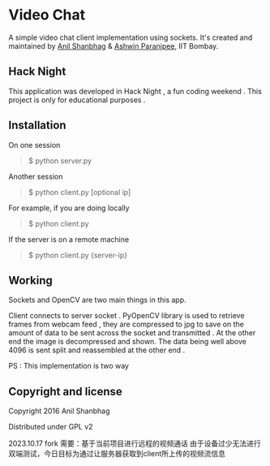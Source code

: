 Video Chat
=================

A simple video chat client implementation using sockets. 
It's created and maintained by [Anil Shanbhag](http://github.com/anilshanbhag) & [Ashwin Paranjpee](http://www.cse.iitb.ac.in/~ashwinp), IIT Bombay.


Hack Night
-----------
This application was developed in Hack Night , a fun coding weekend . This project is only for educational purposes .


Installation
----------
On one session  
> $ python server.py

Another session
> $ python client.py [optional ip]

For example, if you are doing locally
> $ python client.py

If the server is on a remote machine
> $ python client.py {server-ip}

Working
----------
Sockets and OpenCV are two main things in this app. 

Client connects to server socket . PyOpenCV library is used to retrieve frames from webcam feed , they are compressed to jpg to save on the amount of data to be sent across the socket and transmitted . At the other end the image is decompressed and shown. The data being well above 4096 is sent split and reassembled at the other end .

PS : This implementation is two way 


Copyright and license
---------------------

Copyright 2016 Anil Shanbhag

Distributed under GPL v2

2023.10.17 fork
需要：基于当前项目进行远程的视频通话
由于设备过少无法进行双端测试，今日目标为通过让服务器获取到client所上传的视频流信息

